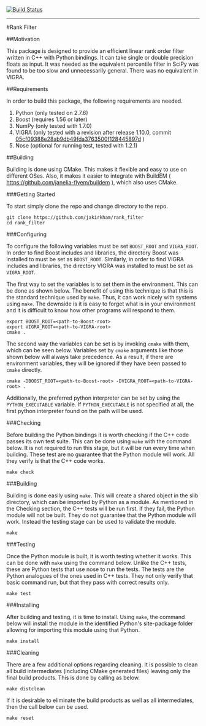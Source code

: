 [![Build Status](https://travis-ci.org/jakirkham/rank_filter.svg?branch=old_travis)](https://travis-ci.org/jakirkham/rank_filter)

-----------------------------------------------------------------------------------------

#Rank Filter

##Motivation

This package is designed to provide an efficient linear rank order filter written in C++ with Python bindings. It can take single or double precision floats as input. It was needed as the equivalent percentile filter in SciPy was found to be too slow and unnecessarily general. There was no equivalent in VIGRA.

##Requirements

In order to build this package, the following requirements are needed.

1. Python (only tested on 2.7.6)
2. Boost (requires 1.56 or later)
3. NumPy (only tested with 1.7.0)
4. VIGRA (only tested with a revision after release 1.10.0, commit [05cf09388e28ab9db49fda3763500f128445897d](https://github.com/ukoethe/vigra/commit/05cf09388e28ab9db49fda3763500f128445897d) )
5. Nose (optional for running test, tested with 1.2.1)

##Building

Building is done using CMake. This makes it flexible and easy to use on different OSes. Also, it makes it easier to integrate with BuildEM ( <https://github.com/janelia-flyem/buildem> ), which also uses CMake.

###Getting Started

To start simply clone the repo and change directory to the repo.

	git clone https://github.com/jakirkham/rank_filter
	cd rank_filter

###Configuring

To configure the following variables must be set `BOOST_ROOT` and `VIGRA_ROOT`. In order to find Boost includes and libraries, the directory Boost was installed to must be set as `BOOST_ROOT`. Similarly, in order to find VIGRA includes and libraries, the directory VIGRA was installed to must be set as `VIGRA_ROOT`.

The first way to set the variables is to set them in the environment. This can be done as shown below. The benefit of using this technique is that this is the standard technique used by `make`. Thus, it can work nicely with systems using `make`. The downside is it is easy to forget what is in your environment and it is difficult to know how other programs will respond to them.

	export BOOST_ROOT=<path-to-Boost-root>
	export VIGRA_ROOT=<path-to-VIGRA-root>
	cmake .

The second way the variables can be set is by invoking `cmake` with them, which can be seen below. Variables set by `cmake` arguments like those shown below will always take precedence. As a result, if there are environment variables, they will be ignored if they have been passed to `cmake` directly.

	cmake -DBOOST_ROOT=<path-to-Boost-root> -DVIGRA_ROOT=<path-to-VIGRA-root> .
	
Additionally, the preferred python interpreter can be set by using the `PYTHON_EXECUTABLE` variable. If `PYTHON_EXECUTABLE` is not specified at all, the first python interpreter found on the path will be used.
	
###Checking

Before building the Python bindings it is worth checking if the C++ code passes its own test suite. This can be done using `make` with the command below. It is not required to run this stage, but it will be run every time when building. These test are no guarantee that the Python module will work. All they verify is that the C++ code works.

	make check

###Building

Building is done easily using `make`. This will create a shared object in the slib directory, which can be imported by Python as a module. As mentioned in the Checking section, the C++ tests will be run first. If they fail, the Python module will not be built. They do not guarantee that the Python module will work. Instead the testing stage can be used to validate the module.

	make

###Testing

Once the Python module is built, it is worth testing whether it works. This can be done with `make` using the command below. Unlike the C++ tests, these are Python tests that use nose to run the tests. The tests are the Python analogues of the ones used in C++ tests. They not only verify that basic command run, but that they pass with correct results only.

	make test

###Installing

After building and testing, it is time to install. Using `make`, the command below will install the module in the identified Python's site-package folder allowing for importing this module using that Python.

	make install

###Cleaning

There are a few additional options regarding cleaning. It is possible to clean all build intermediates (including CMake generated files) leaving only the final build products. This is done by calling as below.

	make distclean

If it is desirable to eliminate the build products as well as all intermediates, then the call below can be used.

	make reset
